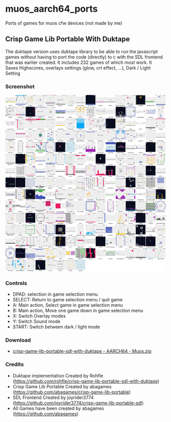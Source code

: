 # muos_aarch64_ports
Ports of games for muos cfw devices (not made by me)

## Crisp Game Lib Portable With Duktape
The duktape version uses duktape library to be able to run the javascript games without having to port the code (directly) to c with the SDL frontend that was earlier created. It includes 232 games of which most work. 
It Saves Highscores, overlays settings (glow, crt effect, ...), Dark / Light Setting 

### Screenshot
<img src="screenshots/crisp-game-lib-portable-sdl-with-duktape - AARCH64 - Muos.png" width=640>

### Controls
* DPAD: selection in game selection menu
* SELECT: Return to game selection menu / quit game
* A: Main action, Select game in game selection menu
* B: Main action, Move one game down in game selection menu
* X: Switch Overlay modes
* Y: Switch Sound mode
* START: Switch between dark / light mode

### Download
* [crisp-game-lib-portable-sdl-with-duktape - AARCH64 - Muos.zip](https://github.com/joyrider3774/muos_aarch64_ports/releases/latest/download/crisp-game-lib-portable-sdl-with-duktape%_-_AARCH64_-_Muos.zip)

### Credits
* Duktape implementation Created by Rohfle (https://github.com/rohfle/crisp-game-lib-portable-sdl-with-duktape)
* Crisp Game Lib Portable Created by abagames (https://github.com/abagames/crisp-game-lib-portable)
* SDL Frontend Created by joyrider3774 (https://github.com/joyrider3774/crisp-game-lib-portable-sdl)
* All Games have been created by abagames (https://github.com/abagames)
